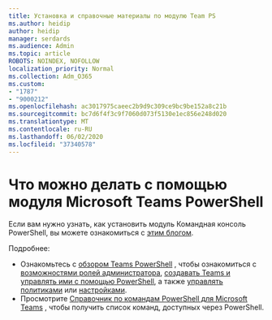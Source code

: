 ```yaml
---
title: Установка и справочные материалы по модулю Team PS
ms.author: heidip
author: heidip
manager: serdards
ms.audience: Admin
ms.topic: article
ROBOTS: NOINDEX, NOFOLLOW
localization_priority: Normal
ms.collection: Adm_O365
ms.custom:
- "1787"
- "9000212"
ms.openlocfilehash: ac3017975caeec2b9d9c309ce9bc9be152a8c21b
ms.sourcegitcommit: bc7d6f4f3c9f7060d073f5130e1ec856e248d020
ms.translationtype: MT
ms.contentlocale: ru-RU
ms.lasthandoff: 06/02/2020
ms.locfileid: "37340578"
---
```

# <a name="what-you-can-accomplish-with-microsoft-teams-powershell-module"></a>Что можно делать с помощью модуля Microsoft Teams PowerShell

Если вам нужно узнать, как установить модуль Командная консоль PowerShell, вы можете ознакомиться с [этим блогом](https://blogs.technet.microsoft.com/skypehybridguy/2017/11/07/microsoft-teams-powershell-support/).

Подробнее:

- Ознакомьтесь с [обзором Teams PowerShell](https://docs.microsoft.com/MicrosoftTeams/teams-powershell-overview) , чтобы ознакомиться с [возможностями ролей администратора](https://docs.microsoft.com/MicrosoftTeams/using-admin-roles), [создавать Teams и управлять ими с помощью PowerShell](https://docs.microsoft.com/MicrosoftTeams/teams-powershell-overview#creating-and-managing-teams-via-powershell), а также [управлять политиками](https://docs.microsoft.com/MicrosoftTeams/teams-powershell-overview#managing-policies-via-powershell) или [настройками](https://docs.microsoft.com/MicrosoftTeams/teams-powershell-overview#managing-configurations-via-powershell). 
- Просмотрите [Справочник по командам PowerShell для Microsoft Teams](https://docs.microsoft.com/powershell/module/teams/?view=teams-ps) , чтобы получить список команд, доступных через PowerShell. 
